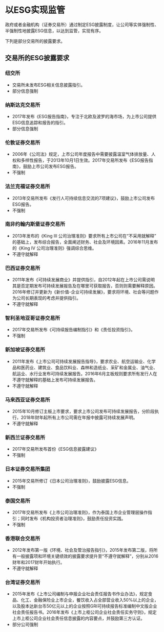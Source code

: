# 以ESG实现监管

政府或者金融机构（证券交易所）通过制定ESG披露制度，让公司等实体强制性、半强制性地披露ESG信息，以达到监管，实现有序。

下列是部分交易所的披露要求。

## 交易所的ESG披露要求

### 纽交所 

- 交易所未发布ESG相关信息披露指引。 
- 部分信息强制

### 纳斯达克交易所 

- 2017年发布《ESG报告指南》，专注于北欧及波罗的海市场，为上市公司提供ESG信息追踪和报告的指引。
- 部分信息强制 

### 伦敦证券交易所

- 2006年《公司法》规定，上市公司年度报告中需要披露温室气体排放量、人权和多样性报告，于2013年10月1日生效。2017年交易所发布《ESG报告指南》，鼓励上市公司发布ESG报告。
- 不强制 

### 法兰克福证券交易所

- 2013年交易所发布《发行人可持续信息交流的7项建议》，鼓励上市公司发布ESG报告。
- 不强制

### 南非约翰内斯堡证券交易所

- 2013年发布的《King III 公司治理准则》要求所有上市公司在“不采用就解释” 的基础上，发布综合报告，全面阐述财务、社会及环境因素。2016年11月发布的《King IV 公司治理准则》强调综合思维。
- 不遵守就解释

### 巴西证券交易所

- 2011年发布《可持续发展商业》并提供指引，自2012年起在上市公司需说明其是否定期发布可持续发展报告及在哪里可获取报告，否则则需要解释原因。2016年修订并更新为《新价值-企业可持续发展》，要求将环境、社会等问题作为公司长期表现的考虑并提供指引。
- 不遵守就解释 

### 智利圣地亚哥证券交易所

- 2017年交易所发布《可持续报告编制指引》和《责任投资指引》。 
- 不强制 

### 新加坡证券交易所

- 2011年发布《上市公司可持续发展报告指导》，要求农业、航空运输业、化学品和医药业、建筑业、食品饮料业、森林和造纸业、采矿和金属业、油气业、航运业、水行业发布可持续发展报告。2016年6月主板规则要求所有发行人在不遵守就解释的基础上发布可持续发展报告。
- 不遵守就解释

### 马来西亚证券交易所

- 2015年10月修订主板上市要求，要求上市公司发布可持续发展报告，分阶段执行，2018年财年起所有上市公司需在年报中披露可持续发展声明。
- 不遵守就解释

### 新西兰证券交易所

- 2017年交易所发布首份《ESG信息披露建议》 
- 不强制

### 日本证券交易所集团

- 2015年交易所修订《日本公司治理准则》，鼓励披露ESG信息。
- 不强制

### 泰国交易所

- 2017年交易所发布《上市公司治理准则》，作为泰国上市企业管理层操作指引；同时发布《机构投资者治理准则》，鼓励责任投资实践。
- 不强制

### 香港联合交易所

- 2012年发布第一版《环境、社会及管治报告指引》，2015年发布第二版，将所有一般披露项和环境关键绩效的披露要求提升至“不遵守就解释”，分别从2016财年和2017财年开始执行。
- 不遵守就解释

### 台湾证券交易所

- 2015年发布《上市公司编制与申报企业社会责任报告书作业办法》，规定食品、化工、金融保险业上市企业，餐饮收入占全部营业收入50%以上的企业，以及股本达新台币50亿元以上的企业按照GRI可持续报告标准编制中文版企业社会责任报告书。2016年发布《上市上柜公司企业社会责任实务守则》，规定上市上柜公司企业社会责任信息披露的内容要点，并鼓励第三方认证。
- 部分公司强制